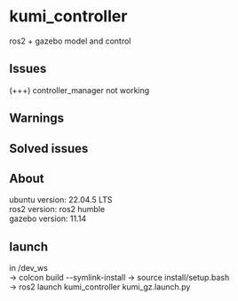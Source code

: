# kumi_controller
ros2 + gazebo model and control


## Issues
(+++) controller_manager not working

## Warnings

## Solved issues
## About
ubuntu version: 22.04.5 LTS  
ros2 version: ros2 humble  
gazebo version: 11.14

## launch
in /dev_ws  
-> colcon build --symlink-install 
-> source install/setup.bash  
-> ros2 launch kumi_controller kumi_gz.launch.py

